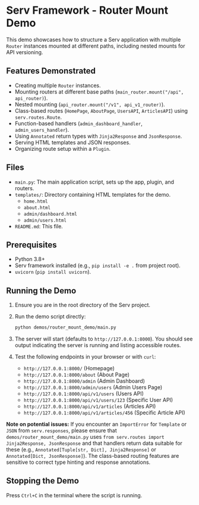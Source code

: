 # Serv Framework - Router Mount Demo

This demo showcases how to structure a Serv application with multiple `Router` instances mounted at different paths, including nested mounts for API versioning.

## Features Demonstrated

*   Creating multiple `Router` instances.
*   Mounting routers at different base paths (`main_router.mount("/api", api_router)`).
*   Nested mounting (`api_router.mount("/v1", api_v1_router)`).
*   Class-based routes (`HomePage`, `AboutPage`, `UsersAPI`, `ArticlesAPI`) using `serv.routes.Route`.
*   Function-based handlers (`admin_dashboard_handler`, `admin_users_handler`).
*   Using `Annotated` return types with `Jinja2Response` and `JsonResponse`.
*   Serving HTML templates and JSON responses.
*   Organizing route setup within a `Plugin`.

## Files

*   `main.py`: The main application script, sets up the app, plugin, and routers.
*   `templates/`: Directory containing HTML templates for the demo.
    *   `home.html`
    *   `about.html`
    *   `admin/dashboard.html`
    *   `admin/users.html`
*   `README.md`: This file.

## Prerequisites

*   Python 3.8+
*   Serv framework installed (e.g., `pip install -e .` from project root).
*   `uvicorn` (`pip install uvicorn`).

## Running the Demo

1.  Ensure you are in the root directory of the Serv project.
2.  Run the demo script directly:
    ```bash
    python demos/router_mount_demo/main.py
    ```
3.  The server will start (defaults to `http://127.0.0.1:8000`). You should see output indicating the server is running and listing accessible routes.

4.  Test the following endpoints in your browser or with `curl`:
    *   `http://127.0.0.1:8000/` (Homepage)
    *   `http://127.0.0.1:8000/about` (About Page)
    *   `http://127.0.0.1:8000/admin` (Admin Dashboard)
    *   `http://127.0.0.1:8000/admin/users` (Admin Users Page)
    *   `http://127.0.0.1:8000/api/v1/users` (Users API)
    *   `http://127.0.0.1:8000/api/v1/users/123` (Specific User API)
    *   `http://127.0.0.1:8000/api/v1/articles` (Articles API)
    *   `http://127.0.0.1:8000/api/v1/articles/456` (Specific Article API)

**Note on potential issues:** If you encounter an `ImportError` for `Template` or `JSON` from `serv.responses`, please ensure that `demos/router_mount_demo/main.py` uses `from serv.routes import Jinja2Response, JsonResponse` and that handlers return data suitable for these (e.g., `Annotated[Tuple[str, Dict], Jinja2Response]` or `Annotated[Dict, JsonResponse]`). The class-based routing features are sensitive to correct type hinting and response annotations.

## Stopping the Demo

Press `Ctrl+C` in the terminal where the script is running. 